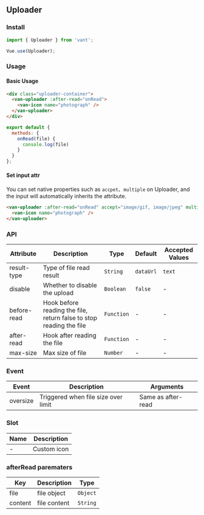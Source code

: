 ## Uploader

### Install
``` javascript
import { Uploader } from 'vant';

Vue.use(Uploader);
```

### Usage

#### Basic Usage

```html
<div class="uploader-container">
  <van-uploader :after-read="onRead">
    <van-icon name="photograph" />
  </van-uploader>
</div>
```

```javascript
export default {
  methods: {
    onRead(file) {
      console.log(file)
    }
  }
};
```

#### Set input attr
You can set native properties such as `accpet`、`multiple` on Uploader, and the input will automatically inherits the attribute.

```html
<van-uploader :after-read="onRead" accept="image/gif, image/jpeg" multiple>
  <van-icon name="photograph" />
</van-uploader>
```

### API

| Attribute | Description | Type | Default | Accepted Values |
|-----------|-----------|-----------|-------------|-------------|
| result-type | Type of file read result | `String` | `dataUrl` | `text` |
| disable | Whether to disable the upload | `Boolean` | `false` | - |
| before-read | Hook before reading the file, return false to stop reading the file | `Function` | - | - |
| after-read | Hook after reading the file | `Function` | - | - |
| max-size | Max size of file | `Number` | - | - |

### Event

| Event | Description | Arguments |
|-----------|-----------|-----------|
| oversize | Triggered when file size over limit | Same as after-read |

### Slot

| Name | Description |
|-----------|-----------|
| - | Custom icon |

### afterRead parematers
| Key | Description | Type |
|-----------|-----------|-----------|
| file | file object | `Object` |
| content | file content | `String` |